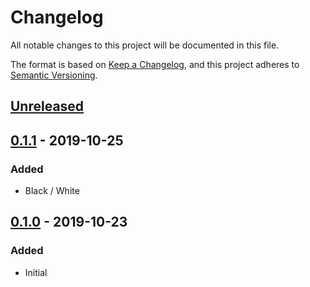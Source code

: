 # Changelog
All notable changes to this project will be documented in this file.

The format is based on [Keep a Changelog](https://keepachangelog.com/en/1.1.0/),
and this project adheres to [Semantic Versioning](https://semver.org/spec/v2.0.0.html).






## [Unreleased]



## [0.1.1] - 2019-10-25
### Added
- Black / White



## [0.1.0] - 2019-10-23
### Added
- Initial






[Unreleased]: https://github.com/absolunet/brand-guidelines/compare/0.1.1...HEAD
[0.1.1]:      https://github.com/absolunet/brand-guidelines/compare/0.1.0...0.1.1
[0.1.0]:      https://github.com/absolunet/brand-guidelines/releases/tag/0.1.0

